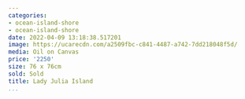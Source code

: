 ```yaml
---
categories:
- ocean-island-shore
- ocean-island-shore
date: 2022-04-09 13:18:38.517201
image: https://ucarecdn.com/a2509fbc-c841-4487-a742-7dd218048f5d/
media: Oil on Canvas
price: '2250'
size: 76 x 76cm
sold: Sold
title: Lady Julia Island
...
```

